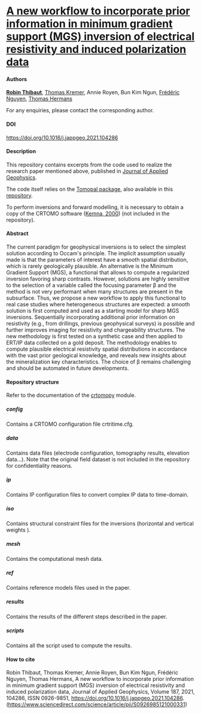# [A new workflow to incorporate prior information in minimum gradient support (MGS) inversion of electrical resistivity and induced polarization data](https://www.sciencedirect.com/science/article/abs/pii/S0926985121000331)

#### Authors
**[Robin Thibaut](https://orcid.org/0000-0001-7556-2700)**, [Thomas Kremer](https://orcid.org/0000-0001-5510-0322), Annie Royen, Bun Kim Ngun, [Frédéric Nguyen](https://orcid.org/0000-0002-6332-7815), [Thomas Hermans](https://orcid.org/0000-0001-9522-1540)

For any enquiries, please contact the corresponding author.

#### DOI
https://doi.org/10.1016/j.jappgeo.2021.104286

#### Description 
This repository contains excerpts from the code used to realize the research paper mentioned above, published in [Journal of Applied Geophysics](https://www.sciencedirect.com/journal/journal-of-applied-geophysics).

The code itself relies on the [Tomopal package](https://pypi.org/project/tomopal/), also available in this [repository](https://github.com/robinthibaut/TomoPal).

To perform inversions and forward modelling, it is necessary to obtain a copy of the CRTOMO software ([Kemna, 2000](https://www.geo.uni-bonn.de/mitarbeiter/Andreas-Kemna/dissertation)) (not included in the repository).

#### Abstract

The current paradigm for geophysical inversions is to select the simplest solution according to Occam's principle. The implicit assumption usually made is that the parameters of interest have a smooth spatial distribution, which is rarely geologically plausible. An alternative is the Minimum Gradient Support (MGS), a functional that allows to compute a regularized inversion favoring sharp contrasts. However, solutions are highly sensitive to the selection of a variable called the focusing parameter β and the method is not very performant when many structures are present in the subsurface. Thus, we propose a new workflow to apply this functional to real case studies where heterogeneous structures are expected: a smooth solution is first computed and used as a starting model for sharp MGS inversions. Sequentially incorporating additional prior information on resistivity (e.g., from drillings, previous geophysical surveys) is possible and further improves imaging for resistivity and chargeability structures. The new methodology is first tested on a synthetic case and then applied to ERT/IP data collected on a gold deposit. The methodology enables to compute plausible electrical resistivity spatial distributions in accordance with the vast prior geological knowledge, and reveals new insights about the mineralization key characteristics. The choice of β remains challenging and should be automated in future developments.

#### Repository structure

Refer to the documentation of the [crtomopy](https://github.com/robinthibaut/TomoPal/tree/master/tomopal/crtomopy) module.

##### config

Contains a CRTOMO configuration file crtritime.cfg.

##### data

Contains data files (electrode configuration, tomography results, elevation data...). 
Note that the original field dataset is not included in the repository for confidentiality reasons.

##### ip

Contains IP configuration files to convert complex IP data to time-domain.

##### iso 

Contains structural constraint files for the inversions (horizontal and vertical weights ).

##### mesh

Contains the computational mesh data.

##### ref

Contains reference models files used in the paper.

##### results

Contains the results of the different steps described in the paper.

##### scripts 

Contains all the script used to compute the results.

#### How to cite

Robin Thibaut, Thomas Kremer, Annie Royen, Bun Kim Ngun, Frédéric Nguyen, Thomas Hermans,
A new workflow to incorporate prior information in minimum gradient support (MGS) inversion of electrical resistivity and induced polarization data,
Journal of Applied Geophysics,
Volume 187,
2021,
104286,
ISSN 0926-9851,
https://doi.org/10.1016/j.jappgeo.2021.104286.
(https://www.sciencedirect.com/science/article/pii/S0926985121000331)
